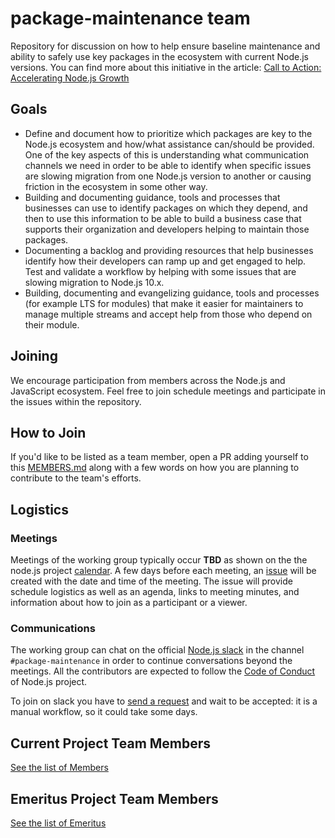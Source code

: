 # package-maintenance team

Repository for discussion on how to help ensure baseline
maintenance and ability to safely use key packages in the
ecosystem with current Node.js versions. You can find more
about this initiative in the article:
[Call to Action: Accelerating Node.js Growth](https://medium.com/@nodejs/call-to-action-accelerating-node-js-growth-e4862bee2919)

## Goals

* Define and document how to prioritize which packages are key to the
  Node.js ecosystem and how/what assistance can/should be provided.
  One of the key aspects of this is understanding what communication
  channels we need in order to be able to identify when specific
  issues are slowing migration from one Node.js version to another
  or causing friction in the ecosystem in some other way.
* Building and documenting guidance, tools and processes that
  businesses can use to identify packages on which they depend,
  and then to use this information to be able to build a business
  case that supports their organization and developers helping to
  maintain those packages.
* Documenting a backlog and providing resources that help
  businesses identify how their developers can ramp up and
  get engaged to help. Test and validate a workflow by helping
  with some issues that are slowing migration to Node.js 10.x.
* Building, documenting and evangelizing guidance, tools and
  processes (for example LTS for modules)
  that make it easier for maintainers to manage multiple
  streams and accept help from those who depend on their module.

## Joining

We encourage participation from members across the Node.js and JavaScript
ecosystem. Feel free to join schedule meetings and participate
in the issues within the repository. 

## How to Join

If you'd like to be listed as a team member, open a PR adding yourself
to this [MEMBERS.md](MEMBERS.md) along with a few words on how you are planning
to contribute to the team's efforts.

## Logistics

### Meetings

Meetings of the working group typically occur **TBD** as shown on the
the node.js project [calendar](https://nodejs.org/calendar).
A few days before each meeting, an
[issue](https://github.com/nodejs/package-maintenance/issues)
will be created with the date and time of the meeting.
The issue will provide schedule logistics as well as
an agenda, links to meeting minutes, and
information about how to join as a participant or a viewer.

### Communications

The working group can chat on the official [Node.js slack](https://node-js.slack.com/)
in the channel `#package-maintenance` in order to continue conversations beyond the meetings.
All the contributors are expected to follow the [Code of Conduct](https://github.com/nodejs/admin/blob/master/CODE_OF_CONDUCT.md)
of Node.js project.

To join on slack you have to [send a request](https://www.nodeslackers.com/) and wait
to be accepted: it is a manual workflow, so it could take some days.

## Current Project Team Members

[See the list of Members](./MEMBERS.md)

## Emeritus Project Team Members

[See the list of Emeritus](./EMERITUS.md)